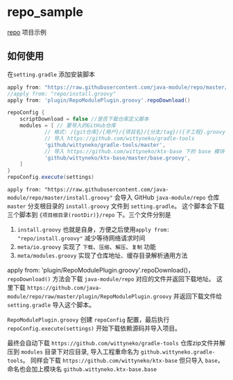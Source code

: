 # repo_sample

[repo](https://github.com/java-module/repo) 项目示例

## 如何使用

在`setting.gradle` 添加安装脚本
```groovy
apply from: "https://raw.githubusercontent.com/java-module/repo/master/install.groovy"
//apply from: "repo/install.groovy"
apply from: 'plugin/RepoModulePlugin.groovy'.repoDownload()

repoConfig {
    scriptDownload = false //是否下载仓库定义脚本
    modules = [ // 要导入的GitHub仓库
            // 格式: /{git仓库}/{用户}/{项目名}/{分支/tag}/({子工程}.groovy)
            // 导入 https://github.com/wittyneko/gradle-tools
            'github/wittyneko/gradle-tools/master',
            // 导入 https://github.com/wittyneko/ktx-base 下的 base 模块 
            'github/wittyneko/ktx-base/master/base.groovy',
    ]
}
repoConfig.execute(settings)
```

`apply from: "https://raw.githubusercontent.com/java-module/repo/master/install.groovy"` 
会导入 GitHub `java-module/repo` 仓库 `master` 分支根目录的 `install.groovy` 文件到 `setting.gradle`。
这个脚本会下载三个脚本到 `{项目根目录(rootDir)}/repo` 下。三个文件分别是 
1. `install.groovy` 也就是自身，方便之后使用`apply from: "repo/install.groovy"` 减少等待网络请求时间
2. `meta/io.groovy` 实现了 `下载`、`压缩`、`解压`、`复制` 功能
3. `meta/modules.groovy`  实现了仓库地址、缓存目录解析通用方法

apply from: 'plugin/RepoModulePlugin.groovy'.repoDownload()，
`repoDownload()` 方法会下载 `java-module/repo` 对应的文件并返回下载地址。
这里下载 `https://github.com/java-module/repo/raw/master/plugin/RepoModulePlugin.groovy` 并返回下载文件给 `setting.gradle` 导入这个脚本。

 `RepoModulePlugin.groovy` 创建 `repoConfig` 配置，最后执行`repoConfig.execute(settings)` 开始下载依赖源码并导入项目。
 
 最终会自动下载 `https://github.com/wittyneko/gradle-tools` 仓库zip文件并解压到 `modules` 目录下对应目录, 导入工程重命名为 `github.wittyneko.gradle-tools`。
 同样会下载 `https://github.com/wittyneko/ktx-base` 但只导入 `base`，命名也会加上模块名 `github.wittyneko.ktx-base.base`
  
 